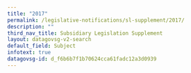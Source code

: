 ```yaml
---
title: "2017"
permalink: /legislative-notifications/sl-supplement/2017/
description: ""
third_nav_title: Subsidiary Legislation Supplement
layout: datagovsg-v2-search
default_field: Subject
infotext: true
datagovsg-id: d_f6b6b7f1b70624cca61fadc12a3d0939
---
```

